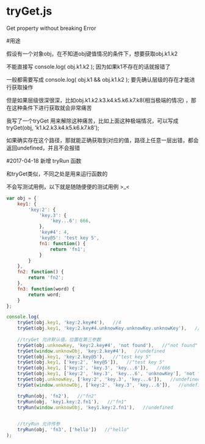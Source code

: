 # tryGet.js

Get property without breaking Error

#用途

假设有一个对象obj，在不知道obj键值情况的条件下，想要获取obj.k1.k2

不能直接写 console.log( obj.k1.k2 );  因为如果k1不存在的话就报错了

一般都需要写成 console.log( obj.k1 && obj.k1.k2 );   要先确认层级的存在才能进行获取操作

但是如果层级很深很深，比如obj.k1.k2.k3.k4.k5.k6.k7.k8(相当极端的情况) ，那在这种条件下进行获取就会非常痛苦

我写了一个tryGet 用来解除这种痛苦，比如上面这种极端情况，可以写成 tryGet(obj, 'k1.k2.k3.k4.k5.k6.k7.k8');

如果确实存在这个路径，那就能正确获取到对应的值，路径上任意一层出错，都会返回undefined，并且不会报错

#2017-04-18 新增 tryRun 函数

和tryGet类似，不同之处是用来运行函数的

不会写测试用例，以下就是随随便便的测试用例 >_<

```javascript
var obj = {
    key1: {
        'key:2': {
            'key.3': {
                'key...6': 666,
            },
            'key#4': 4,
            'key@5': 'test key 5',
            fn1: function() {
                return 'fn1';
            }
        }
    },
    fn2: function() {
        return 'fn2';
    },
    fn3: function(word) {
        return word;
    }
};

console.log(
    tryGet(obj.key1, 'key:2.key#4'),   //4
    tryGet(obj.key1, 'key:2.key#4.unknowKey.unknowKey.unknowKey'),   //undefined
    
    //tryGet 允许默认值，位置在第三参数
    tryGet(obj.unknowKey, 'key:2.key#4', 'not found'),   //"not found"
    tryGet(window.unknowObj, 'key:2.key#4'),   //undefined
    tryGet(obj.key1, 'key:2.key@5'),   //"test key 5"
    tryGet(obj.key1, ['key:2', 'key@5']),   //"test key 5"
    tryGet(obj.key1, ['key:2', 'key.3', 'key...6']),   //666
    tryGet(obj.key1, ['key:2', 'key.3', 'key...6', 'unknowKey'], 'not found'),  //"not found"
    tryGet(obj.unknowKey, ['key:2', 'key.3', 'key...6']),   //undefined
    tryGet(window.unknowObj, ['key:2', 'key.3', 'key...6']),   //undefined

    tryRun(obj, 'fn2'),   //"fn2"
    tryRun(obj, 'key1.key:2.fn1'),   //"fn1"
    tryRun(window.unknowObj, 'key1.key:2.fn1'),   //undefined
    

    //tryRun 允许传参
    tryRun(obj, 'fn3', ['hello'])   //"hello"
);
```
